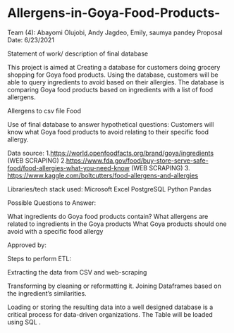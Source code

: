 # Allergens-in-Goya-Food-Products-
Team (4): 
Abayomi Olujobi, Andy Jagdeo, Emily,  saumya pandey 
Proposal Date: 6/23/2021

Statement of work/ description of  final database

This project is aimed at Creating a database for customers doing grocery shopping for Goya food products. Using the database, customers will be able to query ingredients to avoid based on their allergies.  The database is comparing Goya food products based on ingredients with a list of food allergens. 

Allergens to csv file
Food 

Use of final database to answer hypothetical questions:
Customers will know what Goya food products to avoid relating to their specific food allergy. 


Data source:
1.https://world.openfoodfacts.org/brand/goya/ingredients (WEB SCRAPING)
2.https://www.fda.gov/food/buy-store-serve-safe-food/food-allergies-what-you-need-know (WEB SCRAPING)
3. https://www.kaggle.com/boltcutters/food-allergens-and-allergies




Libraries/tech stack used:
Microsoft Excel
PostgreSQL
Python
Pandas



Possible Questions to Answer: 

What ingredients do Goya food products contain?
What allergens are related to ingredients in the Goya products
What Goya products should one avoid with a specific food allergy

Approved by:

Steps to perform ETL:

Extracting the data from CSV and web-scraping 

 Transforming by cleaning or reformatting it. Joining Dataframes based on the ingredient’s similarities. 

Loading or storing the resulting data into a well designed database is a critical process for data-driven organizations. The Table will be loaded using SQL .
